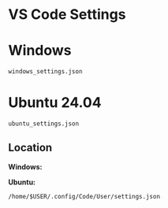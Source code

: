 # VS Code Settings

# Windows

`windows_settings.json`

# Ubuntu 24.04

`ubuntu_settings.json`

## Location

**Windows:**

**Ubuntu:**

`/home/$USER/.config/Code/User/settings.json`
